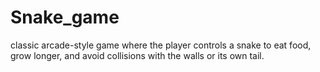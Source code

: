 # Snake_game
classic arcade-style game where the player controls a snake to eat food, grow longer, and avoid collisions with the walls or its own tail.
